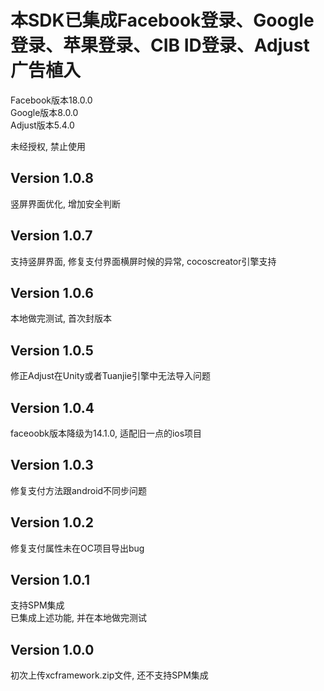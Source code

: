 # 本SDK已集成Facebook登录、Google登录、苹果登录、CIB ID登录、Adjust广告植入  
Facebook版本18.0.0  
Google版本8.0.0  
Adjust版本5.4.0  

未经授权, 禁止使用  

## Version 1.0.8  
竖屏界面优化, 增加安全判断  

## Version 1.0.7  
支持竖屏界面, 修复支付界面横屏时候的异常, cocoscreator引擎支持  

## Version 1.0.6  
本地做完测试, 首次封版本  

## Version 1.0.5  
修正Adjust在Unity或者Tuanjie引擎中无法导入问题  

## Version 1.0.4  
faceoobk版本降级为14.1.0, 适配旧一点的ios项目  

## Version 1.0.3  
修复支付方法跟android不同步问题  

## Version 1.0.2  
修复支付属性未在OC项目导出bug  

## Version 1.0.1  
支持SPM集成  
已集成上述功能, 并在本地做完测试  

## Version 1.0.0  
初次上传xcframework.zip文件, 还不支持SPM集成